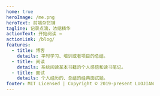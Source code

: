 ```yaml
---
home: true
heroImage: /me.png
heroText: 前端杂货铺
tagline: 记录点滴，浓缩精华
actionText: 开始阅读 →
actionLink: /blog/
features:
  - title: 博客
    details: 平时学习、培训或者项目的总结。
  - title: 阅读
    details: 系统阅读某本书籍的个人感悟和读书笔记。
  - title: 面试
    details: 个人经历的、总结的经典面试题。
footer: MIT Licensed | Copyright © 2019-present LUOJIAN
---
```


